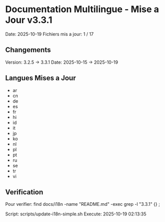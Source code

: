 # Documentation Multilingue - Mise a Jour v3.3.1

Date: 2025-10-19
Fichiers mis a jour: 1 / 17

## Changements

Version: 3.2.5 -> 3.3.1
Date: 2025-10-15 -> 2025-10-19

## Langues Mises a Jour

- ar
- cn
- de
- es
- fr
- hi
- id
- it
- jp
- ko
- nl
- pl
- pt
- ru
- se
- tr
- vi

## Verification

Pour verifier:
find docs/i18n -name "README.md" -exec grep -l "3.3.1" {} \;

Script: scripts/update-i18n-simple.sh
Execute: 2025-10-19 02:13:35
